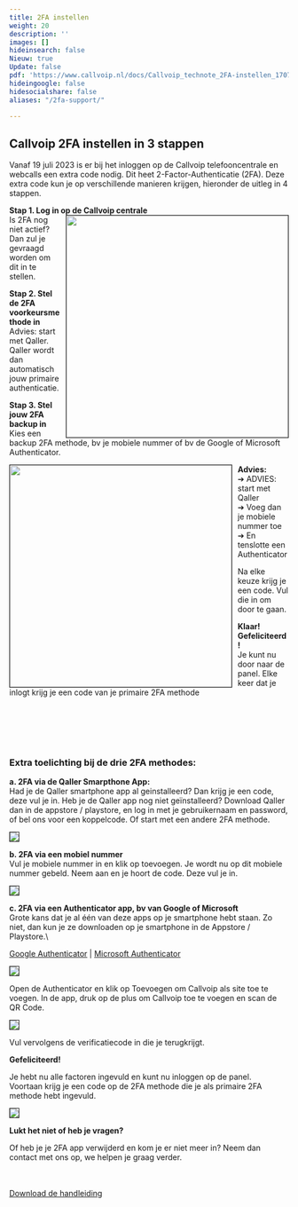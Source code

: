 ```yaml
---
title: 2FA instellen
weight: 20
description: ''
images: []
hideinsearch: false
Nieuw: true
Update: false
pdf: 'https://www.callvoip.nl/docs/Callvoip_technote_2FA-instellen_170723MT.pdf'
hideingoogle: false
hidesocialshare: false
aliases: "/2fa-support/"

---
```

## Callvoip 2FA instellen in 3 stappen

Vanaf 19 juli 2023 is er bij het inloggen op de Callvoip telefooncentrale en webcalls een extra code nodig. Dit heet 2-Factor-Authenticatie (2FA). Deze extra code kun je op verschillende manieren krijgen, hieronder de uitleg in 4 stappen.

**Stap 1. Log in op de Callvoip centrale** <img src="https://res.cloudinary.com/callvoip/image/upload/v1689604642/1_loginscherm.jpg" style="float:right; margin-left:10px; border: 1px solid;" width="400px">
<br>Is 2FA nog niet actief? Dan zul je gevraagd worden om dit in te stellen.

**Stap 2. Stel de 2FA voorkeursmethode in**\
Advies: start met Qaller. Qaller wordt dan automatisch jouw primaire authenticatie.

**Stap 3. Stel jouw 2FA backup in**\
Kies een backup 2FA methode, bv je mobiele nummer of bv de Google of Microsoft Authenticator.



**Advies:** <img src="https://res.cloudinary.com/callvoip/image/upload/v1689604642/2_2FA-startscherm.jpg" style="float:left; margin-right:10px; border: 1px solid;" width="400px">
<br>➔ ADVIES: start met Qaller\
➔ Voeg dan je mobiele nummer toe\
➔ En tenslotte een Authenticator

Na elke keuze krijg je een code. Vul die in om door te gaan.

**Klaar! Gefeliciteerd!**\
Je kunt nu door naar de panel. Elke keer dat je inlogt krijg je een code van je primaire 2FA methode<br><br><br><br><br><br>



<h3>Extra toelichting bij de drie 2FA methodes:</h3>

**a. 2FA via de Qaller Smarpthone App:**\
 Had je de Qaller smartphone app al geinstalleerd? Dan krijg je een code, deze vul je in. Heb je de Qaller app nog niet geïnstalleerd? Download Qaller dan in de appstore / playstore, en log in met je gebruikernaam en password, of bel ons voor een koppelcode. Of start met een andere 2FA methode.

<img src="https://res.cloudinary.com/callvoip/image/upload/v1689604642/3a-2FA_qaller.jpg" style="border: 1px solid;">

**b. 2FA via een mobiel nummer**\
Vul je mobiele nummer in en klik op toevoegen.
Je wordt nu op dit mobiele nummer gebeld. Neem aan en je hoort de code. Deze vul je in.

<img src="https://res.cloudinary.com/callvoip/image/upload/v1689604642/3b-2FA_mobiel.jpg" style="border: 1px solid;">

**c. 2FA via een Authenticator app, bv van Google of Microsoft**\
Grote kans dat je al één van deze apps op je smartphone hebt staan. Zo niet, dan kun je ze downloaden op je smartphone in de Appstore / Playstore.\

<a href="https://play.google.com/store/apps/details?id=com.google.android.apps.authenticator2&hl=nl&gl=US" target="_blank">Google Authenticator</a> | <a href="https://play.google.com/store/apps/details?id=com.azure.authenticator&hl=nl&gl=US" target="_blank">Microsoft Authenticator</a>

<img src="https://res.cloudinary.com/callvoip/image/upload/v1689604642/3c-2FA_authenticator.jpg" style="border: 1px solid;">

Open de Authenticator en klik op Toevoegen om Callvoip als site toe te voegen. In de app, druk op de plus om Callvoip toe te voegen en scan de QR Code.

<img src="https://res.cloudinary.com/callvoip/image/upload/v1689604642/5-2FA-Authenticator-code.jpg" style="border: 1px solid;">

Vul vervolgens de verificatiecode in die je terugkrijgt.

**Gefeliciteerd!**

Je hebt nu alle factoren ingevuld en kunt nu inloggen op de panel.\
Voortaan krijg je een code op de 2FA methode die je als primaire 2FA methode hebt ingevuld.

<img src="https://res.cloudinary.com/callvoip/image/upload/v1689604642/6-2FA-overzicht-ingestelde-factoren.jpg" style="border: 1px solid;">

**Lukt het niet of heb je vragen?**

Of heb je je 2FA app verwijderd en kom je er niet meer in? Neem dan contact met ons op, we helpen je graag verder.

<br><br><a href="https://www.callvoip.nl/docs/Callvoip_technote_2FA-instellen_170723MT.pdf" class="button" target="_blank">Download de handleiding</a>
